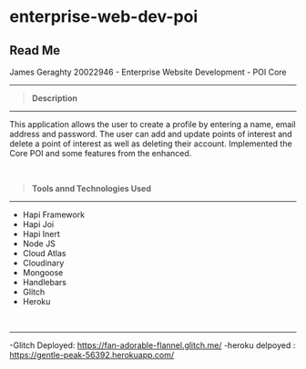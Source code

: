 # enterprise-web-dev-poi



## Read Me
James Geraghty 20022946 - Enterprise Website Development - POI Core

---

> **Description**
---
This application allows the user to create a profile by entering a name, email address and password. The user can add and update points of interest and delete a point of interest as well as deleting their account.
Implemented the Core POI and some features from the enhanced.


<p>&nbsp;</p>

>**Tools annd Technologies Used**
---
- Hapi Framework
- Hapi Joi
- Hapi Inert
- Node JS
- Cloud Atlas
- Cloudinary
- Mongoose
- Handlebars
- Glitch
- Heroku


<p>&nbsp;</p>

---
-Glitch Deployed: https://fan-adorable-flannel.glitch.me/
-heroku delpoyed : https://gentle-peak-56392.herokuapp.com/
<p>&nbsp;</p>
